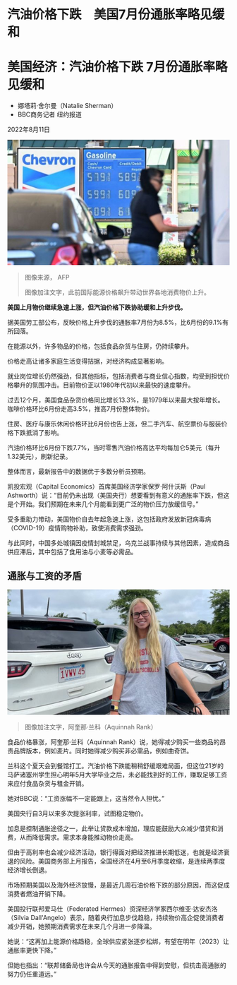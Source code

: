 # 汽油价格下跌　美国7月份通胀率略见缓和

#  美国经济：汽油价格下跌 7月份通胀率略见缓和

  * 娜塔莉·舍尔曼（Natalie Sherman） 
  * BBC商务记者 纽约报道 

2022年8月11日

![美国加州洛杉矶郡蒙特雷帕克市（蒙市）某加油站的价格牌版（19/7/2022）](_126276396_gettyimages-1242002475.jpg)

> 图像来源，  AFP
>
> 图像加注文字，此前国际能源价格飙升带动世界各地消费物价上升。

**美国上月物价继续急速上涨，但汽油价格下跌协助缓和上升步伐。**

据美国劳工部公布，反映价格上升步伐的通胀率7月份为8.5%，比6月份的9.1%有所回落。

在能源以外，许多物品的价格，包括食品杂货与住房，仍持续攀升。

价格走高让诸多家庭生活变得拮据，对经济构成显著影响。

就业岗位增长仍然强劲，但其他指标，包括消费者与商业信心指数，均受到担忧价格攀升的氛围冲击。目前物价正以1980年代初以来最快的速度攀升。

过去12个月，美国食品杂货价格同比增长13.3%，是1979年以来最大按年增长。咖啡价格环比6月份走高3.5%，推高7月份整体物价。

住房、医疗与康乐休闲价格环比6月份也告上涨，但二手汽车、航空票价与服装价格下跌抵消了影响。

汽油价格环比6月份下跌7.7%，当时零售汽油价格高达平均每加仑5美元（每升1.32美元），刷新纪录。

整体而言，最新报告中的数据优于多数分析员预期。

凯投宏观（Capital Economics）首席美国经济学家保罗·阿什沃斯（Paul Ashworth）说：“目前仍未出现（美国央行）想要看到有意义的通胀率下跌，但这是个开始。我们预期在未来几个月能看到更广泛的物价压力放缓信号。”

受多重助力带动，美国物价自去年起急速上涨，这包括政府发放新冠病毒病（COVID-19）疫情购物补助，致使消费需求强劲。

与此同时，中国多处城镇因疫情封城禁足，乌克兰战事持续与其他因素，造成商品供应滞后，其中包括了食用油与小麦等必需品。

##  通胀与工资的矛盾

![阿奎那·兰科](_126272880_whatsubject.jpg)

> 图像加注文字，阿奎那·兰科（Aquinnah Rank）

食品价格暴涨，阿奎那·兰科（Aquinnah Rank）说，她得减少购买一些商品的昂贵品牌版本，例如麦片。同时她得减少购买非必需品，例如曲奇饼。

兰科这个夏天会到餐馆打工。汽油价格下跌能稍稍舒缓艰难局面，但这位21岁的马萨诸塞州学生担心明年5月大学毕业之后，未必能找到好的工作，赚取足够工资来应付食品杂货与租金开销。

她对BBC说：“工资涨幅不一定能跟上，这当然令人担忧。”

美国央行自3月以来多次提涨利率，试图稳定物价。

加息是控制通胀途径之一，此举让贷款成本增加，理应能鼓励大众减少借贷和消费，从而降低需求。需求本身能推动物价走高。

但由于高利率也会减少经济活动，银行得面对把经济推进长期低迷，也就是经济衰退的风险。美国商务部上月报告，全国经济在4月至6月季度收缩，是连续两季度经济增长倒退。

市场预期美国以及海外经济放慢，是最近几周石油价格下跌的部分原因，而这促成消费者燃油开销下降。

美国投行联邦爱马仕（Federated Hermes）资深经济学家西尔维亚·达安杰洛（Silvia Dall'Angelo）表示，随着央行加息步伐趋稳，持续物价高企促使消费者减少开销，她预期消费需求在未来几个月进一步降温。

她说：“这再加上能源价格趋稳，全球供应紧张逐步松绑，有望在明年（2023）让通胀率更快下降。”

但她也指出：“联邦储备局也许会从今天的通胀报告中得到安慰，但抗击高通胀的努力仍任重道远。”


